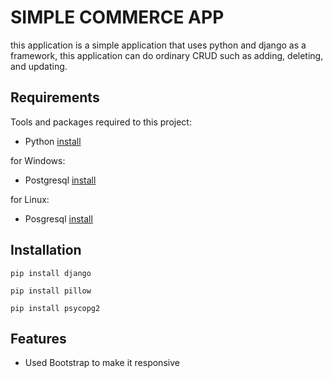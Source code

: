 # SIMPLE COMMERCE APP 
this application is a simple application that uses python and django as a framework, this application can do ordinary CRUD such as adding, deleting, and updating.

## Requirements
Tools and packages required to this project:

* Python [install](https://www.python.org/downloads/)

for Windows:

* Postgresql [install](https://www.enterprisedb.com/downloads/postgres-postgresql-downloads)

for Linux:

* Posgresql [install](https://www.postgresql.org/download/linux/)

## Installation

`pip install django`

`pip install pillow`

`pip install psycopg2`


## Features

* Used Bootstrap to make it responsive
